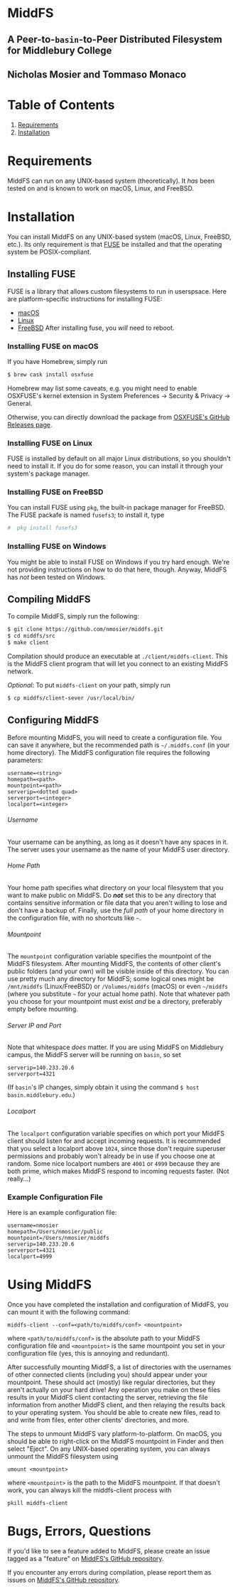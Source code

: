 # MiddFS
## A Peer-to-`basin`-to-Peer Distributed Filesystem for Middlebury College
## Nicholas Mosier and Tommaso Monaco

# Table of Contents
1. [Requirements](#Requirements)
1. [Installation](#Installation)

# Requirements
MiddFS can run on any UNIX-based system (theoretically). It _has_ been tested on and is known to work on macOS, Linux, and FreeBSD.

# Installation
You can install MiddFS on any UNIX-based system (macOS, Linux, FreeBSD, etc.). Its only requirement is that [FUSE](https://github.com/libfuse/libfuse) be installed
and that the operating system be POSIX-compliant.

## Installing FUSE
FUSE is a library that allows custom filesystems to run in userspsace.
Here are platform-specific instructions for installing FUSE:
- [macOS](#InstallingFUSEonmacOS)
- [Linux](#InstallingFUSEonLinux)
- [FreeBSD](#InstallingFUSEonFreeBSD)
After installing fuse, you _will_ need to reboot.

### Installing FUSE on macOS

If you have Homebrew, simply run

```bash
$ brew cask install osxfuse
```
Homebrew may list some caveats, e.g. you might need to enable OSXFUSE's kernel extension in System Preferences -> Security & Privacy -> General.

Otherwise, you can directly download the package from [OSXFUSE's GitHub Releases page](https://github.com/osxfuse/osxfuse/releases).

### Installing FUSE on Linux

FUSE is installed by default on all major Linux distributions, so you shouldn't need to install it. If you do for some reason, you can install it through your system's package manager.

### Installing FUSE on FreeBSD

You can install FUSE using `pkg`, the built-in package manager for FreeBSD. The FUSE packafe is named `fusefs3`; to install it, type
```bash
#  pkg install fusefs3
```

### Installing FUSE on Windows
You might be able to install FUSE on Windows if you try hard enough. We're not providing instructions on how to do that here, though.
Anyway, MiddFS has _not_ been tested on Windows.

## Compiling MiddFS
To compile MiddFS, simply run the following:
```bash
$ git clone https://github.com/nmosier/middfs.git
$ cd middfs/src
$ make client
```
Compilation should produce an executable at `./client/middfs-client`.
This is the MiddFS client program that will let you connect to an existing MiddFS network.

_Optional_: To put `middfs-client` on your path, simply run
```bash
$ cp middfs/client-sever /usr/local/bin/
```

## Configuring MiddFS
Before mounting MiddFS, you will need to create a configuration file. You can save it anywhere, but the recommended path is `~/.middfs.conf` (in your home directory).
The MiddFS configuration file requires the following parameters:
```
username=<string>
homepath=<path>
mountpoint=<path>
serverip=<dotted quad>
serverport=<integer>
localport=<integer>
```

###### Username
Your username can be anything, as long as it doesn't have any spaces in it.
The server uses your username as the name of your MiddFS user directory.

###### Home Path
Your home path specifies what directory on your local filesystem that you want to 
make public on MiddFS.
Do **_not_** set this to be any directory that contains sensitive information or file data that you aren't willing to lose and don't have a backup of.
Finally, use the _full path_ of your home directory in the configuration file, with no shortcuts like `~`.

###### Mountpoint
The `mountpoint` configuration variable specifies the mountpoint of the MiddFS filesystem. After mounting MiddFS, the contents of other client's public folders (and your own) will be visible inside of this directory.
You can use pretty much any directory for MiddFS; some logical ones might be `/mnt/middfs` (Linux/FreeBSD) or `/Volumes/middfs` (macOS) or even `~/middfs` (where you substitute `~` for your actual home path).
Note that whatever path you choose for your mountpoint must exist _and_ be a directory, preferably empty before mounting.

###### Server IP and Port
Note that whitespace _does_ matter.
If you are using MiddFS on Middlebury campus, the MiddFS server will be running on `basin`, so set
```
serverip=140.233.20.6
serverport=4321
```
(If `basin`'s IP changes, simply obtain it using the command `$ host basin.middlebury.edu`.)

###### Localport
The `localport` configuration variable specifies on which port your MiddFS client should listen for and accept incoming requests.
It is recommended that you select a localport above `1024`, since those don't require superuser permissions and probably won't already be in use if you choose one at random.
Some nice localport numbers are `4001` or `4999` because they are both prime, which makes MiddFS respond to incoming requests faster. (Not really...)

### Example Configuration File
Here is an example configuration file:
```
username=nmosier
homepath=/Users/nmosier/public
mountpoint=/Users/nmosier/middfs
serverip=140.233.20.6
serverport=4321
localport=4999
```

# Using MiddFS
Once you have completed the installation and configuration of MiddFS, you can mount it with the following command:
```
middfs-client --conf=<path/to/middfs/conf> <mountpoint>
```
where `<path/to/middfs/conf>` is the absolute path to your MiddFS configuration file
and `<mountpoint>` is the same mountpoint you set in your configuration file (yes, this is annoying and redundant).

After successfully mounting MiddFS, a list of directories with the usernames of other connected clients (including you) should appear under your mountpoint. These should act (mostly) like regular directories, but they aren't actually on your hard drive! Any operation you make on these files results in your MiddFS client contacting the server, retrieving the file information from another MiddFS client, and then relaying the results back to your operating system.
You should be able to create new files, read to and write from files, enter other clients' directories, and more. 

The steps to unmount MiddFS vary platform-to-platform. On macOS, you should be able to right-click on the MiddFS mountpoint in Finder and then select "Eject".
On any UNIX-based operating system, you can always unmount the MiddFS filesystem using
```
umount <mountpoint>
```
where `<mountpoint>` is the path to the MiddFS mountpoint. If that doesn't work, you can always kill the middfs-client process with
```
pkill middfs-client
```

# Bugs, Errors, Questions

If you'd like to see a feature added to MiddFS, please create an issue tagged as a "feature" on [MiddFS's GitHub repository](https://github.com/nmosier/middfs).

If you encounter any errors during compilation, please report them as issues on [MiddFS's GitHub repository](https://github.com/nmosier/middfs).

